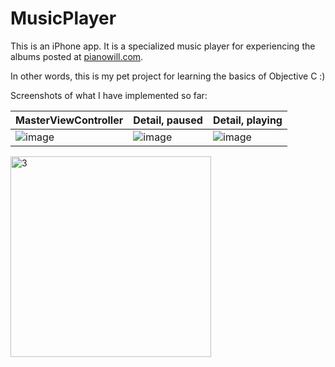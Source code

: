# MusicPlayer

This is an iPhone app.  It is a specialized music player for experiencing the albums posted at [pianowill.com](pianowill.com).

In other words, this is my pet project for learning the basics of Objective C :)

Screenshots of what I have implemented so far:

|MasterViewController|Detail, paused|Detail, playing|
|---|---|---|
|![image](https://cloud.githubusercontent.com/assets/4765449/11490289/74a0f258-9794-11e5-8046-0a111f5167b5.png)|![image](https://cloud.githubusercontent.com/assets/4765449/11524486/6fb95d80-9888-11e5-9233-ca3659b40c08.png)|![image](https://cloud.githubusercontent.com/assets/4765449/11524487/6fba72a6-9888-11e5-8f20-43e5d9154aff.png)|



<img width="321" alt="3" src="https://cloud.githubusercontent.com/assets/4765449/11524488/6fbb4a46-9888-11e5-88ae-c72bf4f1c00b.png">

